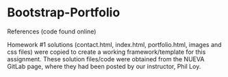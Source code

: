# Bootstrap-Portfolio

References (code found online)

Homework #1 solutions (contact.html, index.html, portfolio.html, images and css files) were copied to create a working framework/template for this assignment. These solution files/code were obtained from the NUEVA GitLab page, where they had been posted by our instructor, Phil Loy.
